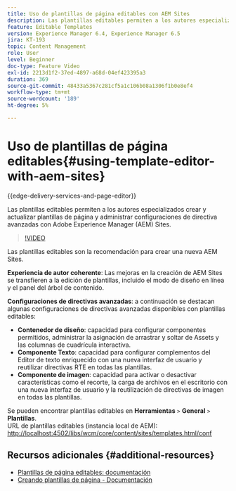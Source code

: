 ```yaml
---
title: Uso de plantillas de página editables con AEM Sites
description: Las plantillas editables permiten a los autores especializados crear y actualizar plantillas de página y administrar configuraciones de directiva avanzadas con AEM Sites.
feature: Editable Templates
version: Experience Manager 6.4, Experience Manager 6.5
jira: KT-193
topic: Content Management
role: User
level: Beginner
doc-type: Feature Video
exl-id: 2213d1f2-37ed-4897-a68d-04ef423395a3
duration: 369
source-git-commit: 48433a5367c281cf5a1c106b08a1306f1b0e8ef4
workflow-type: tm+mt
source-wordcount: '189'
ht-degree: 5%

---
```


# Uso de plantillas de página editables{#using-template-editor-with-aem-sites}

{{edge-delivery-services-and-page-editor}}

Las plantillas editables permiten a los autores especializados crear y actualizar plantillas de página y administrar configuraciones de directiva avanzadas con Adobe Experience Manager (AEM) Sites.

>[!VIDEO](https://video.tv.adobe.com/v/326784?quality=12&learn=on)

Las plantillas editables son la recomendación para crear una nueva AEM Sites.

**Experiencia de autor coherente**: Las mejoras en la creación de AEM Sites se transfieren a la edición de plantillas, incluido el modo de diseño en línea y el panel del árbol de contenido.

**Configuraciones de directivas avanzadas**: a continuación se destacan algunas configuraciones de directivas avanzadas disponibles con plantillas editables:

* **Contenedor de diseño**: capacidad para configurar componentes permitidos, administrar la asignación de arrastrar y soltar de Assets y las columnas de cuadrícula interactiva.
* **Componente Texto**: capacidad para configurar complementos del Editor de texto enriquecido con una nueva interfaz de usuario y reutilizar directivas RTE en todas las plantillas.
* **Componente de imagen**: capacidad para activar o desactivar características como el recorte, la carga de archivos en el escritorio con una nueva interfaz de usuario y la reutilización de directivas de imagen en todas las plantillas.

Se pueden encontrar plantillas editables en **Herramientas** `>` **General** `>` **Plantillas**.\
URL de plantillas editables (instancia local de AEM): [http://localhost:4502/libs/wcm/core/content/sites/templates.html/conf](http://localhost:4502/libs/wcm/core/content/sites/templates.html/conf)

## Recursos adicionales {#additional-resources}

* [Plantillas de página editables: documentación](https://experienceleague.adobe.com/docs/experience-manager-65/developing/platform/templates/page-templates-editable.html?lang=es)
* [Creando plantillas de página - Documentación](https://experienceleague.adobe.com/docs/experience-manager-65/authoring/siteandpage/templates.html?lang=es)
